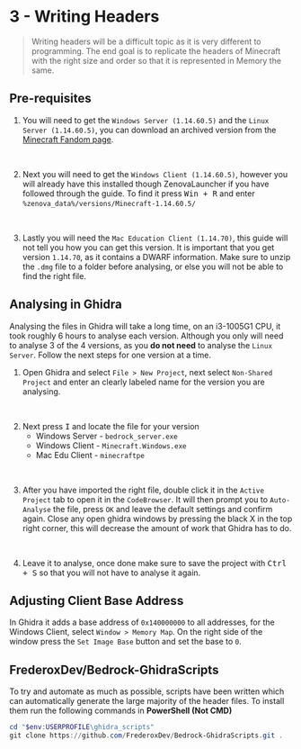# 3 - Writing Headers

> Writing headers will be a difficult topic as it is very different to programming. The end goal is to replicate the headers of Minecraft with the right size and order so that it is represented in Memory the same.

## Pre-requisites

1. You will need to get the `Windows Server (1.14.60.5)` and the `Linux Server (1.14.60.5)`, you can download an archived version from the [Minecraft Fandom page](https://minecraft.fandom.com/wiki/Bedrock_Dedicated_Server_1.14.60.5).

<br />

2. Next you will need to get the `Windows Client (1.14.60.5)`, however you will already have this installed though ZenovaLauncher if you have followed through the guide. To find it press <kbd>Win + R</kbd> and enter `%zenova_data%/versions/Minecraft-1.14.60.5/`

<br />

3. Lastly you will need the `Mac Education Client (1.14.70)`, this guide will not tell you how you can get this version. It is important that you get version `1.14.70`, as it contains a DWARF information. Make sure to unzip the `.dmg` file to a folder before analysing, or else you will not be able to find the right file.

## Analysing in Ghidra

Analysing the files in Ghidra will take a long time, on an i3-1005G1 CPU, it took roughly 6 hours to analyse each version. Although you only will need to analyse 3 of the 4 versions, as you **do not need** to analyse the `Linux Server`. Follow the next steps for one version at a time.

1. Open Ghidra and select `File > New Project`, next select `Non-Shared Project` and enter an clearly labeled name for the version you are analysing. 

<br />

2. Next press <kbd>I</kbd> and locate the file for your version
    - Windows Server - `bedrock_server.exe`
    - Windows Client - `Minecraft.Windows.exe`
    - Mac Edu Client - `minecraftpe` 

<br />

3. After you have imported the right file, double click it in the `Active Project` tab to open it in the `CodeBrowser`. It will then prompt you to `Auto-Analyse` the file, press `OK` and leave the default settings and confirm again. Close any open ghidra windows by pressing the black X in the top right corner, this will decrease the amount of work that Ghidra has to do.

<br />

4. Leave it to analyse, once done make sure to save the project with <kbd>Ctrl + S</kbd> so that you will not have to analyse it again.


## Adjusting Client Base Address

In Ghidra it adds a base address of `0x140000000` to all addresses, for the Windows Client, select `Window > Memory Map`. On the right side of the window press the `Set Image Base` button and set the base to `0`.


## FrederoxDev/Bedrock-GhidraScripts

To try and automate as much as possible, scripts have been written which can automatically generate the large majority of the header files. To install them run the following commands in **PowerShell (Not CMD)**
```powershell
cd "$env:USERPROFILE\ghidra_scripts"
git clone https://github.com/FrederoxDev/Bedrock-GhidraScripts.git .
```